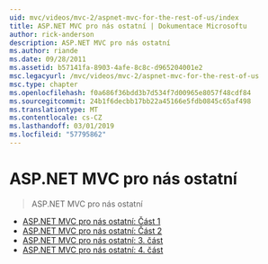 ```yaml
---
uid: mvc/videos/mvc-2/aspnet-mvc-for-the-rest-of-us/index
title: ASP.NET MVC pro nás ostatní | Dokumentace Microsoftu
author: rick-anderson
description: ASP.NET MVC pro nás ostatní
ms.author: riande
ms.date: 09/28/2011
ms.assetid: b57141fa-8903-4afe-8c8c-d965204001e2
msc.legacyurl: /mvc/videos/mvc-2/aspnet-mvc-for-the-rest-of-us
msc.type: chapter
ms.openlocfilehash: f0a686f36bdd3b7d534f7d00965e8057f48cdf84
ms.sourcegitcommit: 24b1f6decbb17bb22a45166e5fdb0845c65af498
ms.translationtype: MT
ms.contentlocale: cs-CZ
ms.lasthandoff: 03/01/2019
ms.locfileid: "57795862"
---
```

<a name="aspnet-mvc-for-the-rest-of-us"></a>ASP.NET MVC pro nás ostatní
====================
> ASP.NET MVC pro nás ostatní


- [ASP.NET MVC pro nás ostatní: Část 1](aspnet-mvc-for-the-rest-of-us-part-1.md)
- [ASP.NET MVC pro nás ostatní: Část 2](aspnet-mvc-for-the-rest-of-us-part-2.md)
- [ASP.NET MVC pro nás ostatní: 3. část](aspnet-mvc-for-the-rest-of-us-part-3.md)
- [ASP.NET MVC pro nás ostatní: 4. část](aspnet-mvc-for-the-rest-of-us-part-4.md)
